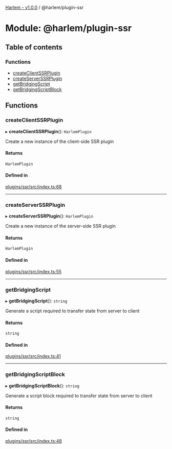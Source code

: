 [Harlem - v1.0.0](../index.md) / @harlem/plugin-ssr

# Module: @harlem/plugin-ssr

## Table of contents

### Functions

- [createClientSSRPlugin](harlem_plugin_ssr.md#createclientssrplugin)
- [createServerSSRPlugin](harlem_plugin_ssr.md#createserverssrplugin)
- [getBridgingScript](harlem_plugin_ssr.md#getbridgingscript)
- [getBridgingScriptBlock](harlem_plugin_ssr.md#getbridgingscriptblock)

## Functions

### createClientSSRPlugin

▸ **createClientSSRPlugin**(): `HarlemPlugin`

Create a new instance of the client-side SSR plugin

#### Returns

`HarlemPlugin`

#### Defined in

[plugins/ssr/src/index.ts:68](https://github.com/andrewcourtice/harlem/blob/1dcd57c/plugins/ssr/src/index.ts#L68)

___

### createServerSSRPlugin

▸ **createServerSSRPlugin**(): `HarlemPlugin`

Create a new instance of the server-side SSR plugin

#### Returns

`HarlemPlugin`

#### Defined in

[plugins/ssr/src/index.ts:55](https://github.com/andrewcourtice/harlem/blob/1dcd57c/plugins/ssr/src/index.ts#L55)

___

### getBridgingScript

▸ **getBridgingScript**(): `string`

Generate a script required to transfer state from server to client

#### Returns

`string`

#### Defined in

[plugins/ssr/src/index.ts:41](https://github.com/andrewcourtice/harlem/blob/1dcd57c/plugins/ssr/src/index.ts#L41)

___

### getBridgingScriptBlock

▸ **getBridgingScriptBlock**(): `string`

Generate a script block required to transfer state from server to client

#### Returns

`string`

#### Defined in

[plugins/ssr/src/index.ts:48](https://github.com/andrewcourtice/harlem/blob/1dcd57c/plugins/ssr/src/index.ts#L48)
